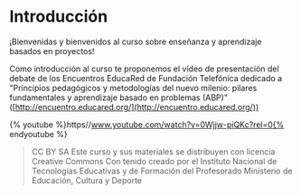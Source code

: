 # Introducción

¡Bienvenidas y bienvenidos al curso sobre enseñanza y aprendizaje basados en proyectos!

Como introducción al curso te proponemos el vídeo de presentación del debate de los Encuentros EducaRed de Fundación Telefónica dedicado a "Principios pedagógicos y metodologías del nuevo milenio: pilares fundamentales y aprendizaje basado en problemas (ABP)" ([http://encuentro.educared.org/](http://encuentro.educared.org/))

{% youtube %}https//www.youtube.com/watch?v=0Wjjw-piQKc?rel=0{% endyoutube %}

> CC BY SA
Este curso y sus materiales se distribuyen con licencia Creative Commons
Con tenido creado por el Instituto Nacional de Tecnologías Educativas y de Formación del Profesorado
Ministerio de Educación, Cultura y Deporte


